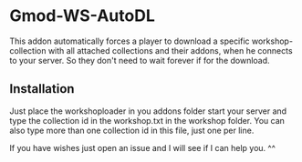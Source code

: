 # Gmod-WS-AutoDL

This addon automatically forces a player to download a specific workshop-collection with all attached collections and their addons, when he connects to your server. So they don't need to wait forever if for the download.

## Installation
Just place the workshoploader in you addons folder start your server and type the collection id in the workshop.txt in the workshop folder. You can also type more than one collection id in this file, just one per line.

If you have wishes just open an issue and I will see if I can help you. ^^
